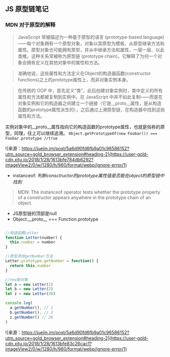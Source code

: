 ## JS 原型链笔记


### MDN 对于原型的解释
> JavaScript 常被描述为一种基于原型的语言 (prototype-based language)——每个对象拥有一个原型对象，对象以其原型为模板、从原型继承方法和属性。原型对象也可能拥有原型，并从中继承方法和属性，一层一层、以此类推。这种关系常被称为原型链 (prototype chain)，它解释了为何一个对象会拥有定义在其他对象中的属性和方法。

> 准确地说，这些属性和方法定义在Object的构造器函数(constructor functions)之上的prototype属性上，而非对象实例本身。

> 在传统的 OOP 中，首先定义“类”，此后创建对象实例时，类中定义的所有属性和方法都被复制到实例中。在 JavaScript 中并不如此复制——而是在对象实例和它的构造器之间建立一个链接（它是__proto__属性，是从构造函数的prototype属性派生的），之后通过上溯原型链，在构造器中找到这些属性和方法。

实例对象中的\_\_proto\_\_属性指向它的构造函数的prototype属性，也就是俗称的原型，同理，往上可以继续追溯。
`Object.getPrototypeOf(new Foobar()) === Foobar.prototype //true`

![来源：https://juejin.im/post/5a6d90fd6fb9a01c96586152?utm_source=gold_browser_extension#heading-2](https://user-gold-cdn.xitu.io/2018/1/28/1613bfe784db6292?imageView2/0/w/1280/h/960/format/webp/ignore-error/1)

- instanceof: *判断consctructor的prototype属性值是否能在object的原型链中找到*
> MDN: The instanceof operator tests whether the prototype property of a constructor appears anywhere in the prototype chain of an object.
- JS原型链的顶部是null
- Object.\_\_proto\_\_ === Function.prototype


```javascript

//构造函数Letter
function Letter(number) {
  this.number = number
}

//原型添加getNumber方法
Letter.prototype.getNumber = function() {
  return this.number
}

//new新对象
let a = new Letter(1)
let b = new Letter(2)
let z = new Letter(26)

console.log(
  a.getNumber(), // 1
  b.getNumber(), // 2
  z.getNumber() // 26
)

```

![来源：https://juejin.im/post/5a6d90fd6fb9a01c96586152?utm_source=gold_browser_extension#heading-2](https://user-gold-cdn.xitu.io/2018/1/28/1613bfe83c26cac1?imageView2/0/w/1280/h/960/format/webp/ignore-error/1)
